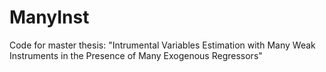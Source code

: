 ManyInst
========

Code for master thesis:
"Intrumental Variables Estimation with Many Weak Instruments in the Presence of Many Exogenous Regressors"
